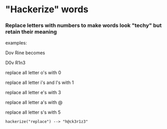 # "Hackerize" words


### Replace letters with numbers to make words look "techy" but retain their meaning

examples:

Dov Rine becomes

D0v R1n3

replace all letter o's with 0

replace all letter i's and l's with 1

replace all letter e's with 3

replace all letter a's with @

replace all letter s's with 5

`hackerize("replace") --> "h@ck3r1z3"`



